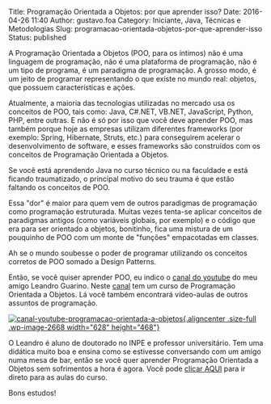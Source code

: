 Title: Programação Orientada a Objetos: por que aprender isso?
Date: 2016-04-26 11:40
Author: gustavo.foa
Category: Iniciante, Java, Técnicas e Metodologias
Slug: programacao-orientada-objetos-por-que-aprender-isso
Status: published

A Programação Orientada a Objetos (POO, para os íntimos) não é uma
linguagem de programação, não é uma plataforma de programação, não é um
tipo de programa, é um paradigma de programação. A grosso modo, é um
jeito de programar representando o que existe no mundo real: objetos,
que possuem características e ações.

Atualmente, a maioria das tecnologias utilizadas no mercado usa os
conceitos de POO, tais como: Java, C\#.NET, VB.NET, JavaScript, Python,
PHP, entre outras. E não é só por isso que você deve aprender POO, mas
também porque hoje as empresas utilizam diferentes frameworks (por
exemplo: Spring, Hibernate, Struts, etc.) para conseguirem acelerar o
desenvolvimento de software, e esses frameworks são construídos com os
conceitos de Programação Orientada a Objetos.

Se você está aprendendo Java no curso técnico ou na faculdade e está
ficando traumatizado, o principal motivo do seu trauma é que estão
faltando os conceitos de POO.

Essa "dor" é maior para quem vem de outros paradigmas de programação
como programação estruturada. Muitas vezes tenta-se aplicar conceitos de
paradigmas antigos (como variáveis globais, por exemplo) e o código que
era para ser orientado a objetos, bonitinho, fica uma mistura de um
pouquinho de POO com um monte de "funções" empacotadas em classes.

Ah se o mundo soubesse o poder de programar utilizando os conceitos
corretos de POO somado a Design Patterns.

Então, se você quiser aprender POO, eu indico o [canal do
youtube](https://goo.gl/C7Sq8Z) do meu amigo Leandro Guarino. Neste
[canal](https://goo.gl/C7Sq8Z) tem um curso de Programação Orientada a
Objetos. Lá você também encontrará vídeo-aulas de outros assuntos de
programação.

[![canal-youtube-programacao-orientada-a-objetos](http://www.dicasdeprogramacao.com.br/wp-content/uploads/canal-youtube-programacao-orientada-a-objetos.png){.aligncenter
.size-full .wp-image-2668 width="628"
height="468"}](https://goo.gl/C7Sq8Z)

O Leandro é aluno de doutorado no INPE e professor universitário. Tem
uma didática muito boa e ensina como se estivesse conversando com um
amigo numa mesa de bar, então se você quer aprender Programação
Orientada a Objetos sem sofrimentos a hora é agora. Você pode [clicar
AQUI](https://goo.gl/C7Sq8Z) para ir direto para as aulas do curso.

Bons estudos!
